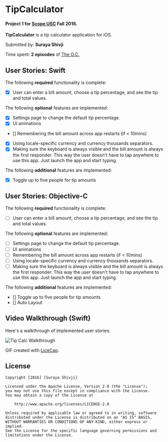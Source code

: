 # TipCalculator

#### Project 1 for [Scope USC](http://scopeusc.com/) Fall 2016.

**TipCalculator** is a tip calculator application for iOS.

Submitted by: **Suraya Shivji**

Time spent: **2 episodes** of [The O.C.](http://www.imdb.com/title/tt0362359/)

## User Stories: Swift

The following **required** functionality is complete:

* [x] User can enter a bill amount, choose a tip percentage, and see the tip and total values.

The following **optional** features are implemented:

* [x] Settings page to change the default tip percentage.
* [x] UI animations
* [] Remembering the bill amount across app restarts (if < 10mins)
* [x] Using locale-specific currency and currency thousands separators.
* [x] Making sure the keyboard is always visible and the bill amount is always the first responder. This way the user doesn't have to tap anywhere to use this app. Just launch the app and start typing.

The following **additional** features are implemented:

* [x] Toggle up to five people for tip amounts

## User Stories: Objective-C

The following **required** functionality is complete:

* [ ] User can enter a bill amount, choose a tip percentage, and see the tip and total values.

The following **optional** features are implemented:

* [ ] Settings page to change the default tip percentage.
* [ ] UI animations
* [ ] Remembering the bill amount across app restarts (if < 10mins)
* [ ] Using locale-specific currency and currency thousands separators.
* [ ] Making sure the keyboard is always visible and the bill amount is always the first responder. This way the user doesn't have to tap anywhere to use this app. Just launch the app and start typing.

The following **additional** features are implemented:

* [] Toggle up to five people for tip amounts
* [] Auto Layout

## Video Walkthrough (Swift)

Here's a walkthrough of implemented user stories:

<img src='http://i.imgur.com/L3mnVSP.gif' title='Tip Calc Walkthrough' width='' alt='Tip Calc Walkthrough'/>

GIF created with [LiceCap](http://www.cockos.com/licecap/).


## License

    Copyright [2016] [Suraya Shivji]

    Licensed under the Apache License, Version 2.0 (the "License");
    you may not use this file except in compliance with the License.
    You may obtain a copy of the License at

        http://www.apache.org/licenses/LICENSE-2.0

    Unless required by applicable law or agreed to in writing, software
    distributed under the License is distributed on an "AS IS" BASIS,
    WITHOUT WARRANTIES OR CONDITIONS OF ANY KIND, either express or implied.
    See the License for the specific language governing permissions and
    limitations under the License.
